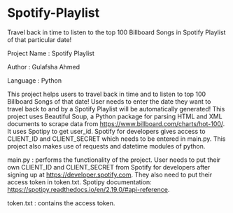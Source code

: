 # Spotify-Playlist
Travel back in time to listen to the top 100 Billboard Songs in Spotify Playlist of that particular date!

Project Name : Spotify Playlist

Author : Gulafsha Ahmed

Language : Python

This project helps users to travel back in time and to listen to top 100 Billboard Songs of that date! User needs to enter the date they want to travel back to and by a Spotify Playlist will be automatically generated! This project uses Beautiful Soup, a Python package for parsing HTML and XML documents to scrape data from https://www.billboard.com/charts/hot-100/. It uses Spotipy to get user_id. Spotify for developers gives access to CLIENT_ID and CLIENT_SECRET which needs to be entered in main.py. This project also makes use of requests and datetime modules of python.

main.py : performs the functionality of the project. User needs to put their own CLIENT_ID and CLIENT_SECRET from Spotify for developers after signing up at https://developer.spotify.com. They also need to put their access token in token.txt. Spotipy documentation: https://spotipy.readthedocs.io/en/2.19.0/#api-reference.

token.txt : contains the access token.
